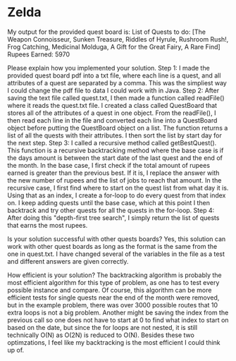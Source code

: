 # Zelda

My output for the provided quest board is: 
List of Quests to do: [The Weapon Connoisseur, Sunken Treasure, Riddles of Hyrule, Rushroom Rush!, Frog Catching, 
Medicinal Molduga, A Gift for the Great Fairy, A Rare Find]
Rupees Earned: 5970

Please explain how you implemented your solution. 
Step 1: I made the provided quest board pdf into a txt file, where each line is a quest, and all attributes of a quest are 
separated by a comma. This was the simpliest way I could change the pdf file to data I could work with in Java. 
Step 2: After saving the text file called quest.txt, I then made a function called readFile() where it reads the quest.txt
file. I created a class called QuestBoard that stores all of the attributes of a quest in one object. From the readFile(),
I then read each line in the file and converted each line into a QuestBoard object before putting the QuestBoard object
on a list. The function returns a list of all the quests with their attributes. I then sort the list by start day for
the next step.
Step 3: I called a recursive method called getBestQuest(). This function is a recursive backtracking method where the base
case is if the days amount is between the start date of the last quest and the end of the month. In the base case, I first
check if the total amount of rupees earned is greater than the previous best. If it is, I replace the answer with the 
new number of rupees and the list of jobs to reach that amount. In the recursive case, I first find where to start on the
quest list from what day it is. Using that as an index, I create a for-loop to do every quest from that index on. I keep
adding quests until the base case, which at this point I then backtrack and try other quests for all the quests in
the for-loop. 
Step 4: After doing this "depth-first tree search", I simply return the list of quests that earns the most rupees.

Is your solution successful with other quests boards? 
Yes, this solution can work with other quest boards as long as the format is the same from the one in quest.txt. I have
changed several of the variables in the file as a test and different answers are given correctly. 

How efficient is your solution?
The backtracking algorithm is probably the most efficient algorithm for this type of problem, as one has to test every
possible instance and compare. Of course, this algorithm can be more efficient tests for single quests near the end of
the month were removed, but in the example problem, there was over 3000 possible routes that 10 extra loops is not a
big problem. Another might be saving the index from the previous call so one does not have to start at 0 to find what
index to start on based on the date, but since the for loops are not nested, it is still technically O(N) as O(2N) is
reduced to O(N). Besides these two optimzations, I feel like my backtracking is the most efficient I could think up of. 
